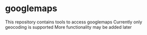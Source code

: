 # googlemaps

This repository contains tools to access googlemaps
Currently only geocoding is supported
More functionality may be added later
